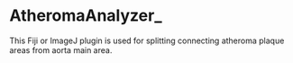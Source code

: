 # AtheromaAnalyzer_
This Fiji or ImageJ plugin is used for splitting connecting atheroma plaque areas from aorta main area.
